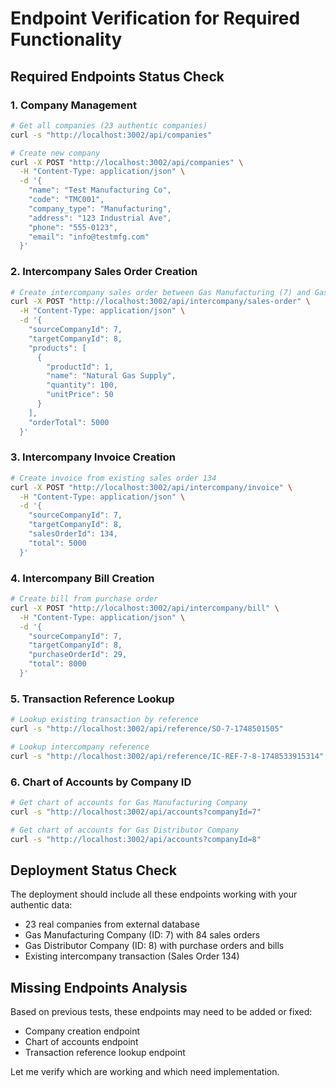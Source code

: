 # Endpoint Verification for Required Functionality

## Required Endpoints Status Check

### 1. Company Management
```bash
# Get all companies (23 authentic companies)
curl -s "http://localhost:3002/api/companies"

# Create new company
curl -X POST "http://localhost:3002/api/companies" \
  -H "Content-Type: application/json" \
  -d '{
    "name": "Test Manufacturing Co",
    "code": "TMC001",
    "company_type": "Manufacturing",
    "address": "123 Industrial Ave",
    "phone": "555-0123",
    "email": "info@testmfg.com"
  }'
```

### 2. Intercompany Sales Order Creation
```bash
# Create intercompany sales order between Gas Manufacturing (7) and Gas Distributor (8)
curl -X POST "http://localhost:3002/api/intercompany/sales-order" \
  -H "Content-Type: application/json" \
  -d '{
    "sourceCompanyId": 7,
    "targetCompanyId": 8,
    "products": [
      {
        "productId": 1,
        "name": "Natural Gas Supply",
        "quantity": 100,
        "unitPrice": 50
      }
    ],
    "orderTotal": 5000
  }'
```

### 3. Intercompany Invoice Creation
```bash
# Create invoice from existing sales order 134
curl -X POST "http://localhost:3002/api/intercompany/invoice" \
  -H "Content-Type: application/json" \
  -d '{
    "sourceCompanyId": 7,
    "targetCompanyId": 8,
    "salesOrderId": 134,
    "total": 5000
  }'
```

### 4. Intercompany Bill Creation
```bash
# Create bill from purchase order
curl -X POST "http://localhost:3002/api/intercompany/bill" \
  -H "Content-Type: application/json" \
  -d '{
    "sourceCompanyId": 7,
    "targetCompanyId": 8,
    "purchaseOrderId": 29,
    "total": 8000
  }'
```

### 5. Transaction Reference Lookup
```bash
# Lookup existing transaction by reference
curl -s "http://localhost:3002/api/reference/SO-7-1748501505"

# Lookup intercompany reference
curl -s "http://localhost:3002/api/reference/IC-REF-7-8-1748533915314"
```

### 6. Chart of Accounts by Company ID
```bash
# Get chart of accounts for Gas Manufacturing Company
curl -s "http://localhost:3002/api/accounts?companyId=7"

# Get chart of accounts for Gas Distributor Company  
curl -s "http://localhost:3002/api/accounts?companyId=8"
```

## Deployment Status Check

The deployment should include all these endpoints working with your authentic data:
- 23 real companies from external database
- Gas Manufacturing Company (ID: 7) with 84 sales orders
- Gas Distributor Company (ID: 8) with purchase orders and bills
- Existing intercompany transaction (Sales Order 134)

## Missing Endpoints Analysis

Based on previous tests, these endpoints may need to be added or fixed:
- Company creation endpoint
- Chart of accounts endpoint
- Transaction reference lookup endpoint

Let me verify which are working and which need implementation.